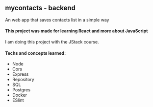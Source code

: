 ## mycontacts - backend
An web app that saves contacts list in a simple way


#### This project was made for learning React and more about JavaScript

I am doing this project with the JStack course.

#### Techs and concepts learned:

- Node
- Cors
- Express
- Repository
- SQL
- Postgres
- Docker
- ESlint

